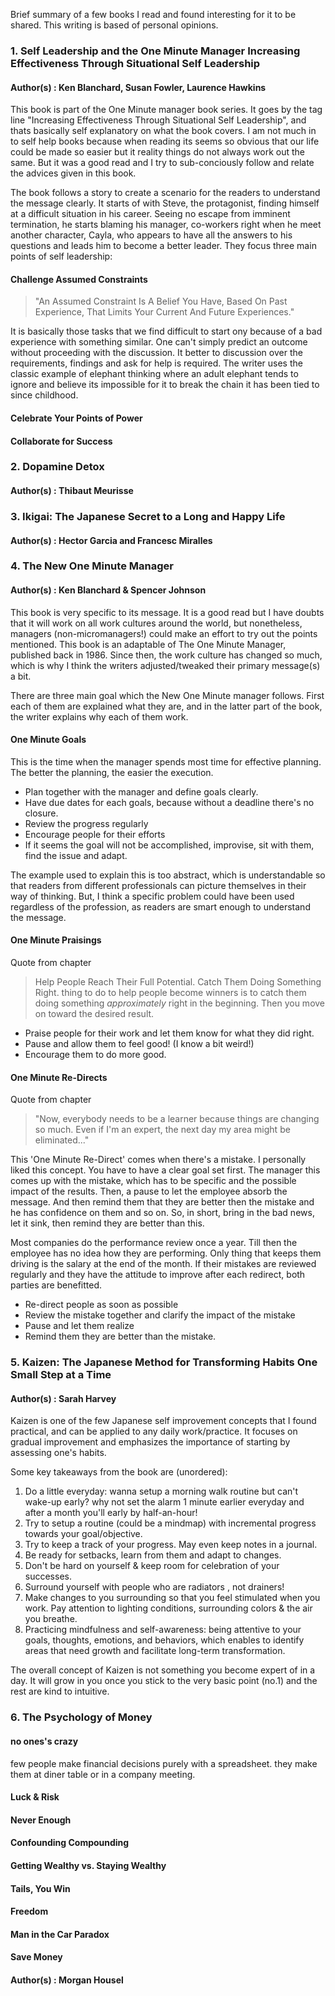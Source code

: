 Brief summary of a few books I read and found interesting for it to be shared. This writing is based of personal opinions. 

### 1. Self Leadership and the One Minute Manager Increasing Effectiveness Through Situational Self Leadership

#### Author(s) : Ken Blanchard, Susan Fowler, Laurence Hawkins

This book is part of the One Minute manager book series. It goes by the tag line "Increasing Effectiveness Through Situational Self Leadership", and thats
basically self explanatory on what the book covers. I am not much in to self help books because when reading its seems so obvious that our life could be made
so easier but it reality things do not always work out the same. But it was a good read and I try to sub-conciously follow and relate the advices given
in this book.

The book follows a story to create a scenario for the readers to understand the message clearly. It starts of with Steve, the protagonist, finding himself at
a difficult situation in his career. Seeing no escape from imminent termination, he starts blaming his manager, co-workers right when he meet another character, Cayla, 
who appears to have all the answers to his questions and leads him to become a better leader. They focus three main points of self leadership:
#### Challenge Assumed Constraints 

> "An Assumed Constraint Is A Belief You Have, Based On Past Experience, That Limits Your Current And Future Experiences." 

It is basically those tasks that we find difficult to start ony because of a bad experience with something similar. One can't simply predict an outcome
without proceeding with the discussion. It better to discussion over the requirements, findings and ask for help is required. The writer uses the classic example 
of elephant thinking where an adult elephant tends to ignore and believe its impossible for it to break the chain it has been tied to since childhood.  

#### Celebrate Your Points of Power


#### Collaborate for Success

### 2. Dopamine Detox

#### Author(s) : Thibaut Meurisse

### 3. Ikigai: The Japanese Secret to a Long and Happy Life

#### Author(s) : Hector Garcia and Francesc Miralles

### 4. The New One Minute Manager

#### Author(s) : Ken Blanchard & Spencer Johnson

This book is very specific to its message. It is a good read but I have doubts that it will work on all work cultures around the world, but nonetheless, managers (non-micromanagers!) could make an effort to try out the points mentioned. This book is an adaptable of The One Minute Manager, published back in 1986. Since then, the work culture has changed so much, which is why I think the writers adjusted/tweaked their primary message(s) a bit. 

There are three main goal which the New One Minute manager follows. First each of them are explained what they are, and in the latter part of the book, the writer explains why each of them work. 

#### One Minute Goals

This is the time when the manager spends most time for effective planning. The better the planning, the easier the execution.

- Plan together with the manager and define goals clearly.
- Have due dates for each goals, because without a deadline there's no closure.
- Review the progress regularly
- Encourage people for their efforts 
- If it seems the goal will not be accomplished, improvise, sit with them, find the issue and adapt.

The example used to explain this is too abstract, which is understandable so that readers from different professionals can picture themselves in their way of thinking. But, I think a specific problem could have been used regardless of the profession, as readers are smart enough to understand the message. 

#### One Minute Praisings

Quote from chapter
> Help People Reach Their Full Potential. Catch Them Doing Something Right.
> thing to do to help people become winners is to catch them doing something _approximately_ right in the beginning. Then you move on toward the desired result.

- Praise people for their work and let them know for what they did right.
- Pause and allow them to feel good! (I know a bit weird!)
- Encourage them to do more good.

#### One Minute Re-Directs

Quote from chapter
> "Now, everybody needs to be a learner because things are changing so much. Even if I'm an expert, the next day my area might be eliminated..."

This 'One Minute Re-Direct' comes when there's a mistake. I personally liked this concept. You have to have a clear goal set first. The manager this comes up with the mistake, which has to be specific and the possible impact of the results. Then, a pause to let the employee absorb the message. And then remind them that they are better then the mistake and he has confidence on them and so on. So, in short, bring in the bad news, let it sink, then remind they are better than this. 

Most companies do the performance review once a year. Till then the employee has no idea how they are performing. Only thing that keeps them driving is the salary at the end of the month. If their mistakes are reviewed regularly and they have the attitude to improve after each redirect, both parties are benefitted. 

- Re-direct people as soon as possible
- Review the mistake together and clarify the impact of the mistake
- Pause and let them realize
- Remind them they are better than the mistake. 

### 5. Kaizen: The Japanese Method for Transforming Habits One Small Step at a Time

#### Author(s) : Sarah Harvey

Kaizen is one of the few Japanese self improvement concepts that I found practical, and can be applied to any daily work/practice. It focuses on gradual improvement and emphasizes the importance of starting by assessing one's habits.

Some key takeaways from the book are (unordered):
1. Do a little everyday: wanna setup a morning walk routine but can't wake-up early? why not set the alarm 1 minute earlier everyday and after a month you'll early by half-an-hour!
2. Try to setup a routine (could be a mindmap) with incremental progress towards your goal/objective.
3. Try to keep a track of your progress. May even keep notes in a journal. 
4. Be ready for setbacks, learn from them and adapt to changes.
5. Don't be hard on yourself & keep room for celebration of your successes.
6. Surround yourself with people who are radiators , not drainers!
7. Make changes to you surrounding so that you feel stimulated when you work. Pay attention to lighting conditions, surrounding colors & the air you breathe.
8. Practicing mindfulness and self-awareness: being attentive to your goals, thoughts, emotions, and behaviors, which enables to identify areas that need growth and facilitate long-term transformation. 

The overall concept of Kaizen is not something you become expert of in a day. It will grow in you once you stick to the very basic point (no.1) and the rest are kind to intuitive.

### 6. The Psychology of Money

#### no ones's crazy
few people make financial decisions purely with a spreadsheet. they make them at diner table or in a company meeting.

#### Luck & Risk
#### Never Enough
#### Confounding Compounding
#### Getting Wealthy vs. Staying Wealthy
#### Tails, You Win
#### Freedom
#### Man in the Car Paradox
#### Save Money

#### Author(s) : Morgan Housel

